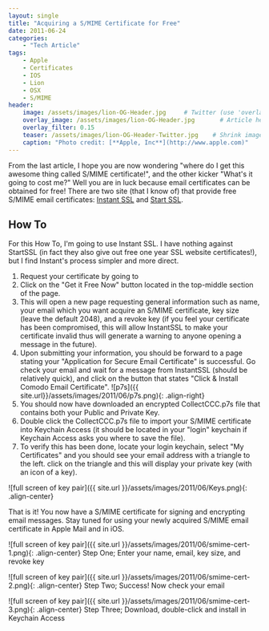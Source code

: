 ```yaml
---
layout: single
title: "Acquiring a S/MIME Certificate for Free"
date: 2011-06-24
categories:
    - "Tech Article"
tags:
    - Apple
    - Certificates
    - IOS
    - Lion
    - OSX
    - S/MIME
header:
    image: /assets/images/lion-OG-Header.jpg     # Twitter (use 'overlay_image')
    overlay_image: /assets/images/lion-OG-Header.jpg       # Article header at 2048x768
    overlay_filter: 0.15
    teaser: /assets/images/lion-OG-Header-Twitter.jpg    # Shrink image to 575 width
    caption: "Photo credit: [**Apple, Inc**](http://www.apple.com)"
---
```


From the last article, I hope you are now wondering "where do I get this awesome thing called S/MIME certificate!", and the other kicker "What's it going to cost me?" Well you are in luck because email certificates can be obtained for free! There are two site (that I know of) that provide free S/MIME email certificates: [Instant SSL][instantssl] and [Start SSL][startssl].

How To
---

For this How To, I'm going to use Instant SSL. I have nothing against StartSSL (in fact they also give out free one year SSL website certificates!), but I find Instant's process simpler and more direct.

1.  Request your certificate by going to
2.  Click on the "Get it Free Now" button located in the top-middle section of the page.
3.  This will open a new page requesting general information such as name, your email which you want acquire an S/MIME certificate, key size (leave the default 2048), and a revoke key (if you feel your certificate has been compromised, this will allow InstantSSL to make your certificate invalid thus will generate a warning to anyone opening a message in the future).
4.  Upon submitting your information, you should be forward to a page stating your "Application for Secure Email Certificate" is successful. Go check your email and wait for a message from InstantSSL (should be relatively quick), and click on the button that states "Click & Install Comodo Email Certificate". ![p7s]({{ site.url}}/assets/images/2011/06/p7s.png){: .align-right}
5.  You should now have downloaded an encrypted CollectCCC.p7s file that contains both your Public and Private Key.
6.  Double click the CollectCCC.p7s file to import your S/MIME certificate into Keychain Access (it should be located in your "login" keychain if Keychain Access asks you where to save the file).
7.  To verify this has been done, locate your login keychain, select "My Certificates" and you should see your email address with a triangle to the left. click on the triangle and this will display your private key (with an icon of a key).

![full screen of key pair]({{ site.url }}/assets/images/2011/06/Keys.png){: .align-center}

That is it! You now have a S/MIME certificate for signing and encrypting email messages. Stay tuned for using your newly acquired S/MIME email certificate in Apple Mail and in iOS.

![full screen of key pair]({{ site.url }}/assets/images/2011/06/smime-cert-1.png){: .align-center}
Step One; Enter your name, email, key size, and revoke key


![full screen of key pair]({{ site.url }}/assets/images/2011/06/smime-cert-2.png){: .align-center}
Step Two; Success! Now check your email


![full screen of key pair]({{ site.url }}/assets/images/2011/06/smime-cert-3.png){: .align-center}
Step Three; Download, double-click and install in Keychain Access

[instantssl]: http://www.instantssl.com/
[startssl]: https://www.startssl.com/